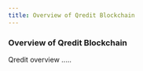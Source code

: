 ```yaml
---
title: Overview of Qredit Blockchain
---
```



### Overview of Qredit Blockchain

Qredit overview .....

